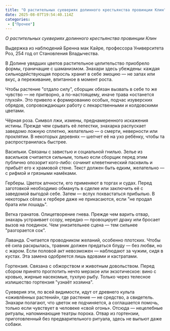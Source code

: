 ```yaml
---
title: "О растительных суевериях долинного крестьянства провинции Клин"
date: 2025-08-07T19:54:40.114Z
categories:
 - ["Прочее"]
---
```


*О растительных суевериях долинного крестьянства провинции Клин*

Выдержка из наблюдений Бренна мак Кайре, профессора Университета Роз,
254 год от Становления Владычества.

В Долине увядших цветов растительное целительство приобрело формы,
граничащие с шаманизмом. Знахари здесь убеждены: каждая
сильнодействующая поросль хранит в себе эмоцию — не запах или вкус, а
переживание, впитанное в момент роста.

Чтобы растение "отдало силу", сборщик обязан вызвать в себе то же
чувство — не притворно, а по-настоящему, иначе трава «останется глухой».
Это привело к формированию особых, подчас изуверских обрядов,
сопровождающих работу с лекарственными и колдовскими цветами.

Чёрная роза. Символ лжи, измены, преднамеренного искажения истины.
Прежде чем срывать её лепестки, знахарка распускает заведомо ложную
сплетню, желательно — о смерти, неверности или проклятии. В некоторых
деревнях — шепчет её на ухо ребёнку, чтобы та распространилась быстрее.

Васильки. Связаны с завистью и социальной гнилью. Зелье из васильков
считается сильным, только если сборщик перед этим публично опозорит
кого-либо: сочинит клеветнический пасквиль и прибьёт его к храмовой
стене. Текст должен быть едким, желательно — с рифмой и грязными
намёками.

Герберы. Цветок алчности, его применяют в торгах и судах. Перед
заготовкой необходимо обмануть в сделке или заключить её с заведомой
выгодой себе. Затем — вслух похвастаться прибылью. В некоторых сёлах к
гербере даже не прикасаются, если "не продал брата или лошадь".

Ветка гранатов. Олицетворение гнева. Прежде чем варить отвар, знахарь
устраивает ссору, нередко — провоцирует драку или бросает вызов на
поединок. Чем унизительнее сцена — тем сильнее "разгорается сок".

Лаванда. Считается проводником желаний, особенно плотских. Чтобы её сила
раскрылась, травник должен предаться блуду — без любви, но с жаром. Если
половой акт невозможен — наблюдают за чужим, сидя в кустах. Эта замена
одобряется лишь вдовами и кастратами.

Гортензия. Связана с обжорством и животным довольством. Перед сбором
принято проглотить нечто мерзкое или экзотическое: вино с кровью, жирные
насекомые, тухлую рыбу. Только через телесное излишество гортензия
"узнаёт хозяина".

Суеверия эти, по всей видимости, идут от древнего культа «оживлённых
растений», где растение — не средство, а свидетель. Знахари полагают,
что цветок не подчиняется, а соглашается помочь, только если чувствует в
человеке «свой огонь». Отсюда — нецелебные ритуалы, напоминающие театры
порока. Отвар из гортензии, приготовленный без предварительного ритуала,
здесь не выпьют даже собаки.
